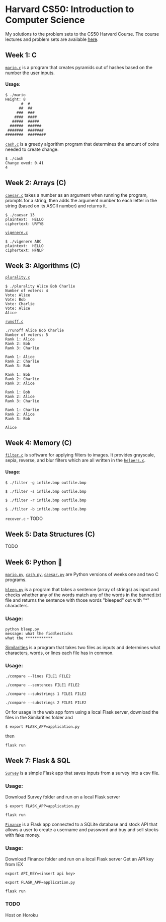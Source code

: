 # Harvard CS50: Introduction to Computer Science

My solutions to the problem sets to the CS50 Harvard Course.
The course lectures and problem sets are available [here](https://cs50.harvard.edu/college/2019/fall/).

## Week 1: C

[```mario.c```](https://github.com/breakthatbass/cs50/blob/master/pset1/mario.c) is a program that creates pyramids out of hashes based on the number the user inputs.

#### Usage:
```
$ ./mario
Height: 8
       #  #
      ##  ##
     ###  ###
    ####  ####
   #####  #####
  ######  ######
 #######  #######
########  ########
```

[```cash.c```](https://github.com/breakthatbass/cs50/blob/master/pset1/cash.c) is a greedy algorithm program that determines the amount of coins needed to create change. 

```
$ ./cash
Change owed: 0.41
4
```
## Week 2: Arrays (C)
[```caesar.c```](https://github.com/breakthatbass/cs50/blob/master/pset2/caesar.c) takes a number as an argument when running the program, prompts for a string, then adds the argument number to each letter in the string (based on its ASCII number) and returns it.

```
$ ./caesar 13
plaintext:  HELLO
ciphertext: URYYB
```

[```vigenere.c```](https://github.com/breakthatbass/cs50/blob/master/pset2/vigenere.c)

```
$ ./vigenere ABC
plaintext:  HELLO
ciphertext: HFNLP
```

## Week 3: Algorithms (C)
[```plurality.c```](https://github.com/breakthatbass/cs50/blob/master/pset3/plurality.c)

```
$ ./plurality Alice Bob Charlie
Number of voters: 4
Vote: Alice
Vote: Bob
Vote: Charlie
Vote: Alice
Alice
```

[```runoff.c```](https://github.com/breakthatbass/cs50/blob/master/pset3/runoff.c)

```
./runoff Alice Bob Charlie
Number of voters: 5
Rank 1: Alice
Rank 2: Bob
Rank 3: Charlie

Rank 1: Alice
Rank 2: Charlie
Rank 3: Bob

Rank 1: Bob
Rank 2: Charlie
Rank 3: Alice

Rank 1: Bob
Rank 2: Alice
Rank 3: Charlie

Rank 1: Charlie
Rank 2: Alice
Rank 3: Bob

Alice
```

## Week 4: Memory (C)
[```filter.c```](https://github.com/breakthatbass/cs50/tree/master/pset4/filter) is software for applying filters to images. It provides grayscale, sepia, reverse, and blur filters which are all written in the [```helpers.c```](https://github.com/breakthatbass/cs50/blob/master/pset4/filter/helpers.c).

#### Usage:
```
$ ./filter -g infile.bmp outfile.bmp
```
```
$ ./filter -s infile.bmp outfile.bmp
```
```
$ ./filter -r infile.bmp outfile.bmp
```
```
$ ./filter -b infile.bmp outfile.bmp
```

```recover.c``` - TODO

## Week 5: Data Structures (C)
TODO

## Week 6: Python 🐍
[```mario.py```](https://github.com/breakthatbass/cs50/blob/master/pset6/mario.py), [```cash.py```](https://github.com/breakthatbass/cs50/blob/master/pset6/cash.py), [```caesar.py```](https://github.com/breakthatbass/cs50/blob/master/pset6/caesar.py) are Python versions of weeks one and two C programs.

[```bleep.py```](https://github.com/breakthatbass/cs50/tree/master/pset6/bleep) is a program that takes a sentence (array of strings) as input and checks whether any of the words match any of the words in the banned.txt file and returns the sentence with those words "bleeped" out with "*" characters.

### Usage:

```
python bleep.py
message: what the fiddlesticks
what the ************
```

[Similarities](https://github.com/breakthatbass/cs50/tree/master/pset6/similarities) is a program that takes two files as inputs and determines what characters, words, or lines each file has in common.

### Usage:
```
./compare --lines FILE1 FILE2
```
```
./compare --sentences FILE1 FILE2
```
```
./compare --substrings 1 FILE1 FILE2
```
```
./compare --substrings 2 FILE1 FILE2
```

Or for usage in the web app form using a local Flask server, download the files in the Similarities folder and

```
$ export FLASK_APP=application.py
```
then 
```
flask run
```

## Week 7: Flask & SQL

[```Survey```](https://github.com/breakthatbass/cs50/tree/master/pset7/survey) is a simple Flask app that saves inputs from a survey into a csv file.

### Usage:
Download Survey folder and run on a local Flask server
```
$ export FLASK_APP=application.py
```
```
flask run
```

[```Finance```](https://github.com/breakthatbass/cs50/tree/master/pset7/finance) is a Flask app connected to a SQLite database and stock API that allows a user to create a username and password and buy and sell stocks with fake money.

### Usage:
Download Finance folder and run on a local Flask server
Get an API key from IEX

```
export API_KEY=<insert api key>
```
```
export FLASK_APP=application.py
```
```
flask run
```
### TODO
Host on Horoku
